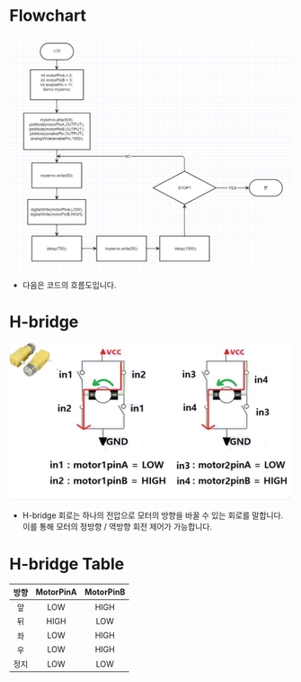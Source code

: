 # Flowchart
![car_flowchart_1](./img/car_flowchart_1.png)
- 다음은 코드의 흐름도입니다.

# H-bridge
![hbridge_1](./img/hbridge_1.png)
- H-bridge 회로는 하나의 전압으로 모터의 방향을 바꿀 수 있는 회로를 말합니다.<br>이를 통해 모터의 정방향 / 역방향 회전 제어가 가능합니다.
# H-bridge Table
| 방향 | MotorPinA | MotorPinB |
|:-:|:-:|:-:|
| 앞 | LOW | HIGH |
| 뒤 | HIGH | LOW |
| 좌 | LOW | HIGH |
| 우 | LOW | HIGH |
| 정지 | LOW | LOW |
